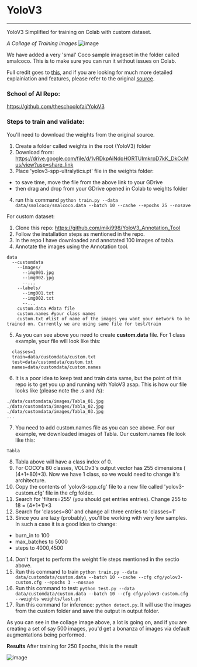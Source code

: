 # YoloV3
________
YoloV3 Simplified for training on Colab with custom dataset. 

_A Collage of Training images_
![image](https://github.com/walnashgit/S12YoloV3CustomDataSet/assets/73463300/4ac233ae-b67d-405c-9a26-a6113e68f3c1)



We have added a very 'smal' Coco sample imageset in the folder called smalcoco. This is to make sure you can run it without issues on Colab.

Full credit goes to [this](https://github.com/ultralytics/yolov3), and if you are looking for much more detailed explainiation and features, please refer to the original [source](https://github.com/ultralytics/yolov3). 

### School of AI Repo:
https://github.com/theschoolofai/YoloV3

### Steps to train and validate:

You'll need to download the weights from the original source. 
1. Create a folder called weights in the root (YoloV3) folder
2. Download from: https://drive.google.com/file/d/1vRDkpAiNdqHORTUImkrpD7kK_DkCcMus/view?usp=share_link
3. Place 'yolov3-spp-ultralytics.pt' file in the weights folder:
  * to save time, move the file from the above link to your GDrive
  * then drag and drop from your GDrive opened in Colab to weights folder
4. run this command
`python train.py --data data/smalcoco/smalcoco.data --batch 10 --cache --epochs 25 --nosave`

For custom dataset:
1. Clone this repo: https://github.com/miki998/YoloV3_Annotation_Tool
2. Follow the installation steps as mentioned in the repo. 
3. In the repo I have downloaded and annotated 100 images of tabla.
4. Annotate the images using the Annotation tool. 
```
data
  --customdata
    --images/
      --img001.jpg
      --img002.jpg
      --...
    --labels/
      --img001.txt
      --img002.txt
      --...
    custom.data #data file
    custom.names #your class names
    custom.txt #list of name of the images you want your network to be trained on. Currently we are using same file for test/train
```
5. As you can see above you need to create **custom.data** file. For 1 class example, your file will look like this:
```
  classes=1
  train=data/customdata/custom.txt
  test=data/customdata/custom.txt 
  names=data/customdata/custom.names
```
6. It is a poor idea to keep test and train data same, but the point of this repo is to get you up and running with YoloV3 asap. This is how our file looks like (please note the .s and /s):
```
./data/customdata/images/Tabla_01.jpg
./data/customdata/images/Tabla_02.jpg
./data/customdata/images/Tabla_03.jpg
...
```
7. You need to add custom.names file as you can see above. For our example, we downloaded images of Tabla. Our custom.names file look like this:
```
Tabla
```
8. Tabla above will have a class index of 0. 
9. For COCO's 80 classes, VOLOv3's output vector has 255 dimensions ( (4+1+80)*3). Now we have 1 class, so we would need to change it's architecture.
10. Copy the contents of 'yolov3-spp.cfg' file to a new file called 'yolov3-custom.cfg' file in the cfg folder. 
11. Search for 'filters=255' (you should get entries entries). Change 255 to 18 = (4+1+1)*3
12. Search for 'classes=80' and change all three entries to 'classes=1'
13. Since you are lazy (probably), you'll be working with very few samples. In such a case it is a good idea to change:
  * burn_in to 100
  * max_batches to 5000
  * steps to 4000,4500
14. Don't forget to perform the weight file steps mentioned in the sectio above. 
15. Run this command to train `python train.py --data data/customdata/custom.data --batch 10 --cache --cfg cfg/yolov3-custom.cfg --epochs 3 --nosave`
16. Run this command to test: `python test.py --data data/customdata/custom.data --batch 10 --cfg cfg/yolov3-custom.cfg  --weights weights/last.pt`
17. Run this command for inference: `python detect.py`. It will use the images from the custom folder and save the output in output folder.

As you can see in the collage image above, a lot is going on, and if you are creating a set of say 500 images, you'd get a bonanza of images via default augmentations being performed. 


**Results**
After training for 250 Epochs, this is the result

![image](https://github.com/walnashgit/S12YoloV3CustomDataSet/assets/73463300/972326b1-d3e6-40a4-a229-2eebe1126d1e)


